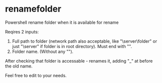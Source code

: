 # renamefolder
Powershell rename folder when it is available for rename

Reqires 2 inputs:

1. Full path to folder (network path also acceptable, like "\\server\folder\" or just "\\server\" if folder is in root directory). Must end with "\".
2. Folder name. (Without any "\").

After checking that folder is accessable - renames it, adding "_" at before the old name.

Feel free to edit to your needs.
